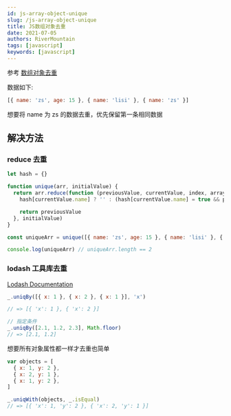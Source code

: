 ```yaml
---
id: js-array-object-unique
slug: /js-array-object-unique
title: JS数组对象去重
date: 2021-07-05
authors: RiverMountain
tags: [javascript]
keywords: [javascript]
---
```


<!-- truncate -->

参考 [数组对象去重](https://www.nodejs.red/#/javascript/base?id=数组去重的三种实现方式)

数据如下:

```js
[{ name: 'zs', age: 15 }, { name: 'lisi' }, { name: 'zs' }]
```

想要将 name 为 zs 的数据去重，优先保留第一条相同数据

## 解决方法

### reduce 去重

```js
let hash = {}

function unique(arr, initialValue) {
  return arr.reduce(function (previousValue, currentValue, index, array) {
    hash[currentValue.name] ? '' : (hash[currentValue.name] = true && previousValue.push(currentValue))

    return previousValue
  }, initialValue)
}

const uniqueArr = unique([{ name: 'zs', age: 15 }, { name: 'lisi' }, { name: 'zs' }], [])

console.log(uniqueArr) // uniqueArr.length == 2
```

### lodash 工具库去重

[Lodash Documentation](https://lodash.com/docs/4.17.15#uniqBy)

```js
_.uniqBy([{ x: 1 }, { x: 2 }, { x: 1 }], 'x')

// => [{ 'x': 1 }, { 'x': 2 }]

// 指定条件
_.uniqBy([2.1, 1.2, 2.3], Math.floor)
// => [2.1, 1.2]
```

想要所有对象属性都一样才去重也简单

```js
var objects = [
  { x: 1, y: 2 },
  { x: 2, y: 1 },
  { x: 1, y: 2 },
]

_.uniqWith(objects, _.isEqual)
// => [{ 'x': 1, 'y': 2 }, { 'x': 2, 'y': 1 }]
```
